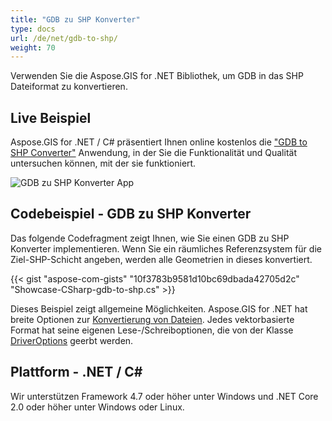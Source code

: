 ```yaml
---
title: "GDB zu SHP Konverter"
type: docs
url: /de/net/gdb-to-shp/
weight: 70
---
```


Verwenden Sie die Aspose.GIS for .NET Bibliothek, um GDB in das SHP Dateiformat zu konvertieren.

## **Live Beispiel**

Aspose.GIS for .NET / C# präsentiert Ihnen online kostenlos die ["GDB to SHP Converter"](https://products.aspose.app/gis/conversion/gdb-to-shp) Anwendung, in der Sie die Funktionalität und Qualität untersuchen können, mit der sie funktioniert.

![GDB zu SHP Konverter App](conversion.png)

## **Codebeispiel - GDB zu SHP Konverter**

Das folgende Codefragment zeigt Ihnen, wie Sie einen GDB zu SHP Konverter implementieren. Wenn Sie ein räumliches Referenzsystem für die Ziel-SHP-Schicht angeben, werden alle Geometrien in dieses konvertiert. 

{{< gist "aspose-com-gists" "10f3783b9581d10bc69dbada42705d2c" "Showcase-CSharp-gdb-to-shp.cs" >}}

Dieses Beispiel zeigt allgemeine Möglichkeiten. Aspose.GIS for .NET hat breite Optionen zur [Konvertierung von Dateien](https://docs.aspose.com/gis/net/vector-layers/). Jedes vektorbasierte Format hat seine eigenen Lese-/Schreiboptionen, die von der Klasse [DriverOptions](https://reference.aspose.com/gis/net/aspose.gis/driveroptions) geerbt werden.

## **Plattform - .NET / C#**

Wir unterstützen Framework 4.7 oder höher unter Windows und .NET Core 2.0 oder höher unter Windows oder Linux.

